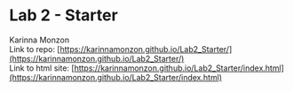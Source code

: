 # Lab 2 - Starter
Karinna Monzon \
Link to repo: [https://karinnamonzon.github.io/Lab2_Starter/](https://karinnamonzon.github.io/Lab2_Starter/) \
Link to html site: [https://karinnamonzon.github.io/Lab2_Starter/index.html](https://karinnamonzon.github.io/Lab2_Starter/index.html)
